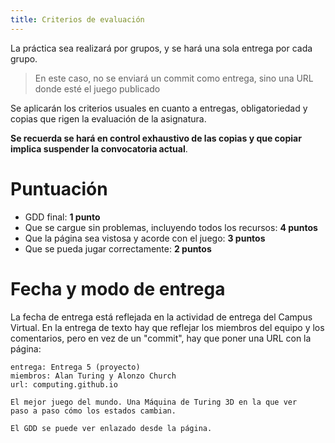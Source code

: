 ```yaml
---
title: Criterios de evaluación
---
```


La práctica sea realizará por grupos, y se hará una sola entrega por cada grupo.

> En este caso, no se enviará un commit como entrega, sino una URL donde esté el juego publicado

Se
aplicarán los criterios usuales en cuanto a entregas, obligatoriedad y copias
que rigen la evaluación de la asignatura.

**Se recuerda se hará en control exhaustivo de las copias y que copiar implica
suspender la convocatoria actual**.

# Puntuación

- GDD final: **1 punto**
- Que se cargue sin problemas, incluyendo todos los recursos: **4 puntos**
- Que la página sea vistosa y acorde con el juego: **3 puntos**
- Que se pueda jugar correctamente: **2 puntos**

# Fecha y modo de entrega

La fecha de entrega está reflejada en la actividad de entrega del Campus
Virtual. En la entrega de texto hay que reflejar los miembros del equipo y los comentarios, pero en vez de un "commit", hay que poner una URL con la página:

    entrega: Entrega 5 (proyecto)
    miembros: Alan Turing y Alonzo Church
    url: computing.github.io

    El mejor juego del mundo. Una Máquina de Turing 3D en la que ver
    paso a paso cómo los estados cambian.

    El GDD se puede ver enlazado desde la página.
